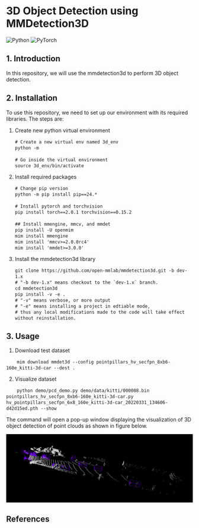 # 3D Object Detection using MMDetection3D

![Python](https://img.shields.io/badge/Python-3776AB?style=for-the-badge&logo=python&logoColor=white)
![PyTorch](https://img.shields.io/badge/PyTorch-%23EE4C2C.svg?style=for-the-badge&logo=PyTorch&logoColor=white)

## 1. Introduction

In this repository, we will use the mmdetection3d to perform 3D object detection.

## 2. Installation

To use this repository, we need to set up our environment with its required libraries. The steps are:

1. Create new python virtual environment
    ```
    # Create a new virtual env named 3d_env
    python -m 
    
    # Go inside the virtual environment
    source 3d_env/bin/activate
    ```

2. Install required packages

   ```
   # Change pip version
   python -m pip install pip==24.*
   
   # Install pytorch and torchvision
   pip install torch==2.0.1 torchvision==0.15.2 

   ## Install mmengine, mmcv, and mmdet
   pip install -U openmim
   mim install mmengine
   mim install 'mmcv>=2.0.0rc4'
   mim install 'mmdet>=3.0.0'
   ```

3. Install the mmdetection3d library

   ```
   git clone https://github.com/open-mmlab/mmdetection3d.git -b dev-1.x
   # "-b dev-1.x" means checkout to the `dev-1.x` branch.
   cd mmdetection3d
   pip install -v -e .
   # "-v" means verbose, or more output
   # "-e" means installing a project in edtiable mode,
   # thus any local modifications made to the code will take effect without reinstallation.
   ```

## 3. Usage

1. Download test dataset

```
    mim download mmdet3d --config pointpillars_hv_secfpn_8xb6-160e_kitti-3d-car --dest .
```

2. Visualize dataset

```
    python demo/pcd_demo.py demo/data/kitti/000008.bin pointpillars_hv_secfpn_8xb6-160e_kitti-3d-car.py hv_pointpillars_secfpn_6x8_160e_kitti-3d-car_20220331_134606-d42d15ed.pth --show

```

The command will open a pop-up window displaying the visualization of 3D object detection of point clouds as shown in figure below.

<p align="center">
  <img src="assets/test.png" width="600" title="Test 3D Object Detection">
</p>



## References